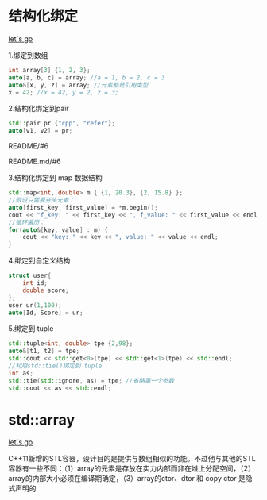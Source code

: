 # 结构化绑定

[let`s go](#std::array)


1.绑定到数组

```cpp
int array[3] {1, 2, 3};
auto[a, b, c] = array; //a = 1, b = 2, c = 3
auto&[x, y, z] = array; //元素都是引用类型
x = 42; //x = 42, y = 2, z = 3;
```

2.结构化绑定到pair

```cpp
std::pair pr {"cpp", "refer"};
auto[v1, v2] = pr;
```

README/#6

README.md/#6

3.结构化绑定到 map 数据结构

```cpp
std::map<int, double> m { {1, 20.3}, {2, 15.8} };
//假设只需要开头元素：
auto[first_key, first_value] = *m.begin();
cout << "f_key: " << first_key << ", f_value: " << first_value << endl;
//循环遍历：
for(auto&[key, value] : m) {
    cout << "key: " << key << ", value: " << value << endl;
}
```

4.绑定到自定义结构

```cpp
struct user{
    int id;
    double score;
};
user ur(1,100);
auto[Id, Score] = ur;
```

5.绑定到 tuple

```cpp
std::tuple<int, double> tpe {2,98};
auto&[t1, t2] = tpe;
std::cout << std::get<0>(tpe) << std::get<1>(tpe) << std::endl;
//利用std::tie()绑定到 tuple
int as;
std::tie(std::ignore, as) = tpe; //省略第一个参数
std::cout << as << std::endl;
```

# std::array

[let`s go](#结构化绑定)

C++11新增的STL容器，设计目的是提供与数组相似的功能。不过他与其他的STL容器有一些不同：（1）array的元素是存放在实力内部而非在堆上分配空间，（2）array的内部大小必须在编译期确定，（3）array的ctor、dtor 和 copy ctor 是隐式声明的


